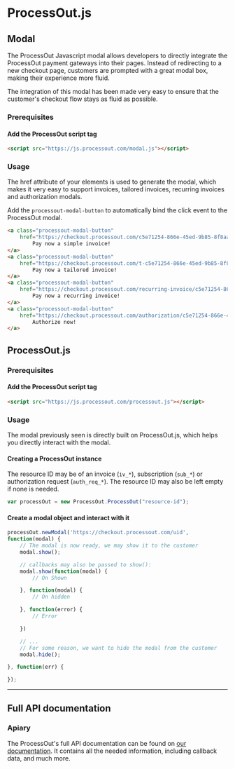 ProcessOut.js
=====================

Modal
----------------

The ProcessOut Javascript modal allows developers to directly integrate the ProcessOut
payment gateways into their pages. Instead of redirecting to a new checkout page,
customers are prompted with a great modal box, making their experience more
fluid.

The integration of this modal has been made very easy to ensure that the customer's
checkout flow stays as fluid as possible.

### Prerequisites

#### Add the ProcessOut script tag
``` html
<script src="https://js.processout.com/modal.js"></script>
```

### Usage

The href attribute of your elements is used to generate the modal, which makes
it very easy to support invoices, tailored invoices, recurring invoices
and authorization modals.

Add the `processout-modal-button` to automatically bind the click event to
the ProcessOut modal.

``` html
<a class="processout-modal-button"
	href="https://checkout.processout.com/c5e71254-866e-45ed-9b85-8f8aa7b6044d">
		Pay now a simple invoice!
</a>
<a class="processout-modal-button"
	href="https://checkout.processout.com/t-c5e71254-866e-45ed-9b85-8f8aa7b6044d">
		Pay now a tailored invoice!
</a>
<a class="processout-modal-button"
	href="https://checkout.processout.com/recurring-invoice/c5e71254-866e-45ed-9b85-8f8aa7b6044d">
		Pay now a recurring invoice!
</a>
<a class="processout-modal-button"
	href="https://checkout.processout.com/authorization/c5e71254-866e-45ed-9b85-8f8aa7b6044d/customers/c5e71254-866e-45ed-9b85-8f8aa7b6044d">
		Authorize now!
</a>
```

ProcessOut.js
-------------

### Prerequisites

#### Add the ProcessOut script tag
``` html
<script src="https://js.processout.com/processout.js"></script>
```

### Usage

The modal previously seen is directly built on ProcessOut.js, which helps you directly interact with the modal.

#### Creating a ProcessOut instance

The resource ID may be of an invoice (`iv_*`), subscription (`sub_*`) or authorization request (`auth_req_*`).
The resource ID may also be left empty if none is needed.

```js
var processOut = new ProcessOut.ProcessOut("resource-id");
```

#### Create a modal object and interact with it

```js
processOut.newModal('https://checkout.processout.com/uid',
function(modal) {
	// The modal is now ready, we may show it to the customer
	modal.show();

	// callbacks may also be passed to show():
	modal.show(function(modal) {
		// On Shown

	}, function(modal) {
		// On hidden

	}, function(error) {
		// Error

	})

	// ...
	// For some reason, we want to hide the modal from the customer
	modal.hide();

}, function(err) {

});
```

-------------------------

Full API documentation
----------------------

### Apiary

The ProcessOut's full API documentation can be found on [our documentation](https://docs.processout.com). It contains all the needed information, including callback data, and much more.
